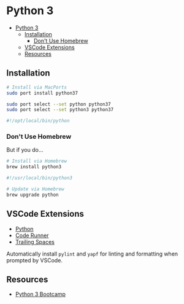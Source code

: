 # Python 3

- [Python 3](#python-3)
  - [Installation](#installation)
    - [Don't Use Homebrew](#dont-use-homebrew)
  - [VSCode Extensions](#vscode-extensions)
  - [Resources](#resources)

## Installation

```bash
# Install via MacPorts
sudo port install python37

sudo port select --set python python37
sudo port select --set python3 python37

#!/opt/local/bin/python
```

### Don't Use Homebrew

But if you do...

```bash
# Install via Homebrew
brew install python3

#!/usr/local/bin/python3

# Update via Homebrew
brew upgrade python
```

## VSCode Extensions

- [Python](https://marketplace.visualstudio.com/items?itemName=ms-python.python)
- [Code Runner](https://marketplace.visualstudio.com/items?itemName=formulahendry.code-runner)
- [Trailing Spaces](https://marketplace.visualstudio.com/items?itemName=shardulm94.trailing-spaces)

Automatically install `pylint` and `yapf` for linting and formatting when prompted by VSCode.

## Resources

- [Python 3 Bootcamp](https://github.com/Pierian-Data/Complete-Python-3-Bootcamp)

